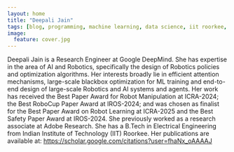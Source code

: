```yaml
---
layout: home
title: "Deepali Jain"
tags: [blog, programming, machine learning, data science, iit roorkee, sdslabs]
image:
  feature: cover.jpg
---
```

Deepali Jain is a Research Engineer at Google DeepMind. She has expertise in the area of AI and Robotics, specifically the design of Robotics policies and optimization algorithms. Her interests broadly lie in efficient attention mechanisms, large-scale blackbox optimization for ML training and end-to-end design of large-scale Robotics and AI systems and agents.
Her work has received the Best Paper Award for Robot Manipulation at ICRA-2024; the Best RoboCup Paper Award at IROS-2024; and was chosen as finalist for the Best Paper Award on Robot Learning at ICRA-2025 and the Best Safety Paper Award at IROS-2024.
She previously worked as a research associate at Adobe Research. She has a B.Tech in Electrical Engineering from Indian Institute of Technology (IIT) Roorkee. Her publications are available at: https://scholar.google.com/citations?user=fhaNx_oAAAAJ